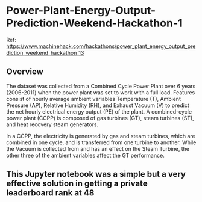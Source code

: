 # Power-Plant-Energy-Output-Prediction-Weekend-Hackathon-1
Ref: https://www.machinehack.com/hackathons/power_plant_energy_output_prediction_weekend_hackathon_13

## Overview
The dataset was collected from a Combined Cycle Power Plant over 6 years (2006-2011) when the power plant was set to work with a full load. Features consist of hourly average ambient variables Temperature (T), Ambient Pressure (AP), Relative Humidity (RH), and Exhaust Vacuum (V) to predict the net hourly electrical energy output (PE) of the plant.
A combined-cycle power plant (CCPP) is composed of gas turbines (GT), steam turbines (ST), and heat recovery steam generators.

In a CCPP, the electricity is generated by gas and steam turbines, which are combined in one cycle, and is transferred from one turbine to another. While the Vacuum is collected from and has an effect on the Steam Turbine, the other three of the ambient variables affect the GT performance.

## This Jupyter notebook was a simple but a very effective solution in getting a private leaderboard rank at 48
